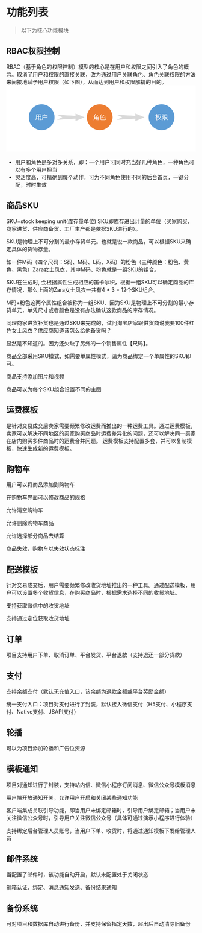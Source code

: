 # 功能列表
> 以下为核心功能模块
>
## RBAC权限控制
RBAC（基于角色的权限控制）模型的核心是在用户和权限之间引入了角色的概念。取消了用户和权限的直接关联，改为通过用户关联角色、角色关联权限的方法来间接地赋予用户权限（如下图），从而达到用户和权限解耦的目的。
![图片](/image/RBAC.png)
- 用户和角色是多对多关系，即：一个用户可同时充当好几种角色，一种角色可以有多个用户担当
- 灵活度高，可精确到每个动作，可为不同角色使用不同的后台首页，一键分配，时时生效
## 商品SKU
SKU=stock keeping unit(库存量单位) SKU即库存进出计量的单位（买家购买、商家进货、供应商备货、工厂生产都是依据SKU进行的）。

SKU是物理上不可分割的最小存货单元。也就是说一款商品，可以根据SKU来确定具体的货物存量。

如一件M码（四个尺码：S码、M码、L码、X码）的粉色（三种颜色：粉色、黄色、黑色）Zara女士风衣，其中M码、粉色就是一组SKU的组合。

SKU在生成时, 会根据属性生成相应的笛卡尔积，根据一组SKU可以确定商品的库存情况，那么上面的Zara女士风衣一共有4 * 3 = 12个SKU组合。

M码+粉色这两个属性组合被称为一组SKU、因为SKU是物理上不可分割的最小存货单元，单凭尺寸或者颜色是没有办法确认这款商品的库存情况。

同理商家进货补货也是通过SKU来完成的，试问淘宝店家跟供货商说我要100件红色女士风衣？供应商知道该怎么给他备货吗？

显然是不知道的。因为还欠缺了另外的一个销售属性【尺码】。

商品全部采用SKU模式，如需要单属性模式，请为商品绑定一个单属性的SKU即可。

商品支持添加图片和视频

商品可以为每个SKU组合设置不同的主图
## 运费模板
是针对交易成交后卖家需要频繁修改运费而推出的一种运费工具。通过运费模板，卖家可以解决不同地区的买家购买商品时运费差异化的问题，还可以解决同一买家在店内购买多件商品时的运费合并问题。
运费模板支持配置多套，并可以复制模板，快速生成新的运费模板。
## 购物车
用户可以将商品添加到购物车

在购物车界面可以修改商品的规格

允许清空购物车

允许删除购物车商品

允许选择部分商品去结算

商品失效，购物车以失效状态标注
## 配送模板
针对交易成交后，用户需要频繁修改收货地址推出的一种工具。通过配送模板，用户可以设置多个收货信息，在购买商品时，根据需求选择不同的收货地址。

支持获取微信中的收货地址

支持通过定位获取收货地址
## 订单
项目支持用户下单、取消订单、平台发货、平台退款（支持退还一部分货款）
## 支付
支持余额支付（默认无充值入口，该余额为退款金额或平台奖励金额）

统一支付入口：项目对支付进行了封装，默认接入微信支付（H5支付、小程序支付、Native支付、JSAPI支付）
## 轮播
可以为项目添加轮播和广告位资源
## 模板通知
项目对通知进行了封装，支持站内信、微信小程序订阅消息、微信公众号模板消息

用户端开放通知开关，允许用户开启和关闭某些通知功能

客户端集成关联引导功能，即当用户未绑定邮箱时，引导用户绑定邮箱；当用户未关注微信公众号时，引导用户关注微信公众号（具体可通过演示小程序进行体验）

支持绑定后台管理人员账号，当用户下单、收货时，将通过通知模板下发给管理人员
## 邮件系统
当配置了邮件时，该功能自动开启，默认未配置处于关闭状态

邮箱认证、绑定、消息通知发送、备份结果通知

## 备份系统
可对项目和数据库自动进行备份，并支持保留指定天数，超出后自动清除旧备份